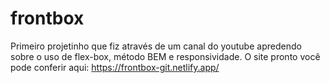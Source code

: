 # frontbox

Primeiro projetinho que fiz através de um canal do youtube apredendo sobre o uso de flex-box, método BEM e responsividade.
O site pronto você pode conferir aqui: https://frontbox-git.netlify.app/
